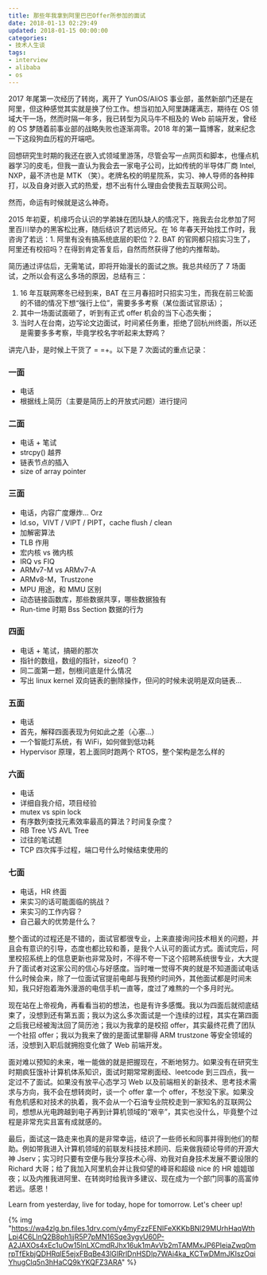 ```yaml
---
title: 那些年我拿到阿里巴巴Offer所参加的面试
date: 2018-01-13 02:29:49
updated: 2018-01-15 00:00:00
categories:
- 技术人生谈
tags:
- interview
- alibaba
- os
---
```



2017 年尾第一次经历了转岗，离开了 YunOS/AliOS 事业部，虽然新部门还是在阿里，但这种感觉其实就是换了份工作。想当初加入阿里踌躇满志，期待在 OS 领域大干一场，然而时隔一年多，我已转型为风马牛不相及的 Web 前端开发，曾经的 OS 梦随着前事业部的战略失败也逐渐凋零。2018 年的第一篇博客，就来纪念一下这段狗血历程的开端吧。
<!-- more -->

回想研究生时期的我还在嵌入式领域里游荡，尽管会写一点网页和脚本，也懂点机器学习的皮毛，但我一直认为我会去一家电子公司，比如传统的半导体厂商 Intel, NXP，最不济也是 MTK （笑）。老牌名校的明星院系，实习、神人导师的各种摔打，以及自身对嵌入式的热爱，想不出有什么理由会使我去互联网公司。

然而，命运有时候就是这么神奇。

2015 年初夏，机缘巧合认识的学弟妹在团队缺人的情况下，拖我去台北参加了阿里百川举办的黑客松比赛，随后结识了若远师兄。在 16 年春天开始找工作时，我咨询了若远：1. 阿里有没有搞系统底层的职位？2. BAT 的官网都只招实习生了，阿里还有校招吗？在得到肯定答复后，自然而然获得了他的内推帮助。

简历通过评估后，无需笔试，即将开始漫长的面试之旅。我总共经历了 7 场面试，之所以会有这么多场的原因，总结有三：

1. 16 年互联网寒冬已经到来，BAT 在三月春招时只招实习生，而我在前三轮面的不错的情况下想“强行上位”，需要多多考察（某位面试官原话）；
2. 其中一场面试面砸了，听到有正式 offer 机会的当下心态失衡；
3. 当时人在台南，边写论文边面试，时间紧任务重，拒绝了回杭州终面，所以还是需要多多考察，毕竟学校名字听起来太野鸡？

讲完八卦，是时候上干货了 = =+。以下是 7 次面试的重点记录：

### 一面

- 电话
- 根据线上简历（主要是简历上的开放式问题）进行提问

### 二面

- 电话 + 笔试
- strcpy() 越界
- 链表节点的插入
- size of array pointer

### 三面

- 电话，内容广度爆炸... Orz
- ld.so，VIVT / VIPT / PIPT，cache flush / clean
- 加解密算法
- TLB 作用
- 宏内核 vs 微内核
- IRQ vs FIQ
- ARMv7-M vs ARMv7-A
- ARMv8-M，Trustzone
- MPU 用途，和 MMU 区别
- 动态链接函数库，那些数据共享，哪些数据独有
- Run-time 时期 Bss Section 数据的行为

### 四面

- 电话 + 笔试，搞砸的那次
- 指针的数组，数组的指针，sizeof() ？
- 同二面第一题，刨根问底是什么情况
- 写出 linux kernel 双向链表的删除操作，但问的时候未说明是双向链表...

### 五面

- 电话
- 首先，解释四面表现为何如此之差（心塞...）
- 一个智能灯系统，有 WiFi，如何做到低功耗
- Hypervisor 原理，若上面同时跑两个 RTOS，整个架构是怎么样的

### 六面

- 电话
- 详细自我介绍，项目经验
- mutex vs spin lock
- 有序数列查找元素效率最高的算法？时间复杂度？
- RB Tree VS AVL Tree
- 过往的笔试题
- TCP 四次挥手过程，端口号什么时候结束使用的

### 七面

* 电话，HR 终面
* 来实习的话可能面临的挑战？
* 来实习的工作内容？
* 自己最大的优势是什么？

整个面试的过程还是不错的，面试官都很专业，上来直接询问技术相关的问题，并且会有意识的引导，态度也都比较和善，是我个人认可的面试方式。面试完后，阿里校招系统上的信息更新也非常及时，不得不夸一下这个招聘系统很专业，大大提升了面试者对这家公司的信心与好感度。当时唯一觉得不爽的就是不知道面试电话什么时候会来，除了一位面试官提前电邮与我预约时间外，其他面试都是时间未知，我只好抱着海外漫游的电信手机一直等，度过了难熬的一个多月时光。

现在站在上帝视角，再看看当初的想法，也是有许多感慨。我以为四面后就彻底结束了，没想到还有第五面；我以为这么多次面试是一个连续的过程，其实在第四面之后我已经被淘汰回了简历池；我以为我拿的是校招 offer，其实最终花费了团队一个社招 offer；我以为我来了做的是面试里聊得 ARM trustzone 等安全领域的活，没想到入职后就拥抱变化做了 Web 前端开发。

面对难以预知的未来，唯一能做的就是把握现在，不断地努力。如果没有在研究生时期疯狂饿补计算机体系知识，面试时期常常刷面经、leetcode 到三四点，我一定过不了面试。如果没有放平心态学习 Web 以及前端相关的新技术、思考技术需求与方向，我不会在想转岗时，谈一个 offer 拿一个 offer，不愁没下家。如果没有危机感和对技术的执着，我不会从一个石油专业院校走到一家知名的互联网公司，想想从光电跨越到电子再到计算机领域的“艰辛”，其实也没什么，毕竟整个过程是非常充实且富有成就感的。

最后，面试这一路走来也真的是非常幸运，结识了一些师长和同事并得到他们的帮助。例如带我进入计算机领域的前联发科技技术顾问、后来做我硕论导师的开源大神 Jserv；实习时只要有空便与我分享技术心得、劝我对自身技术发展不要设限的 Richard 大哥；给了我加入阿里机会并让我仰望的峰哥和超级 nice 的 HR 姐姐珈夜；以及内推我进阿里、在转岗时给我许多建议、现在成为一个部门同事的高富帅若远。感恩！

Learn from yesterday, live for today, hope for tomorrow. Let's cheer up!

{% img "https://wa4zlg.bn.files.1drv.com/y4myFzzFENIFeXKKbBNl29MUrhHaqWthLpi4C6LlnQ2B8ph1jjR5P7pMN16Sqe3ygvU60P-A2JAXOs4xEc1uOw15lnLXCmdRJhx16uk1mAvVb2mTAMMxJP6PleiaZwq0mrpTfEkbjQDHRqlE5ejxFBqBe43lGlRrlDnHSDIp7WAi4ka_KCTwDMmJKIszOqiYhugClq5n3hHaCQ9kYKQFZ3ARA" %}

